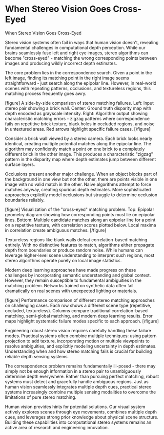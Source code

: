# When Stereo Vision Goes Cross-Eyed

When Stereo Vision Goes Cross-Eyed

Stereo vision systems often fail in ways that human vision doesn't, revealing fundamental challenges in computational depth perception. While our brains seamlessly fuse left and right eye images, stereo algorithms can become "cross-eyed" - matching the wrong corresponding points between images and producing wildly incorrect depth estimates.

The core problem lies in the correspondence search. Given a point in the left image, finding its matching point in the right image seems straightforward - just search along the epipolar line. However, in real-world scenes with repeating patterns, occlusions, and textureless regions, this matching process frequently goes awry.

[figure]
A side-by-side comparison of stereo matching failures. Left: Input stereo pair showing a brick wall. Center: Ground truth disparity map with depth encoded as grayscale intensity. Right: Algorithm output showing characteristic matching errors - zigzag patterns where correspondence fails on repetitive brick texture, black holes in occluded regions, and noise in untextured areas. Red arrows highlight specific failure cases.
[/figure]

Consider a brick wall viewed by a stereo camera. Each brick looks nearly identical, creating multiple potential matches along the epipolar line. The algorithm may confidently match a point on one brick to a completely different brick in the other image. This produces a characteristic "zigzag" pattern in the disparity map where depth estimates jump between different surface layers.

Occlusions present another major challenge. When an object blocks part of the background in one view but not the other, there are points visible in one image with no valid match in the other. Naive algorithms attempt to force matches anyway, creating spurious depth estimates. More sophisticated approaches explicitly model occlusions but struggle to determine occlusion boundaries reliably.

[figure]
Visualization of the "cross-eyed" matching problem. Top: Epipolar geometry diagram showing how corresponding points must lie on epipolar lines. Bottom: Multiple candidate matches along an epipolar line for a point on a repetitive texture, with correlation scores plotted below. Local maxima in correlation create ambiguous matches.
[/figure]

Textureless regions like blank walls defeat correlation-based matching entirely. With no distinctive features to match, algorithms either propagate depth from boundaries or produce random noise. While humans can leverage higher-level scene understanding to interpret such regions, most stereo algorithms operate purely on local image statistics.

Modern deep learning approaches have made progress on these challenges by incorporating semantic understanding and global context. However, they remain susceptible to fundamental ambiguities in the matching problem. Networks trained on synthetic data often fail dramatically on real scenes with unexpected lighting or materials.

[figure]
Performance comparison of different stereo matching approaches on challenging cases. Each row shows a different scene type (repetitive, occluded, textureless). Columns compare traditional correlation-based matching, semi-global matching, and modern deep learning results. Error maps highlight systematic failure modes specific to each approach.
[/figure]

Engineering robust stereo vision requires carefully handling these failure modes. Practical systems often combine multiple techniques: using pattern projection to add texture, incorporating motion or multiple viewpoints to resolve ambiguities, and explicitly modeling uncertainty in depth estimates. Understanding when and how stereo matching fails is crucial for building reliable depth sensing systems.

The correspondence problem remains fundamentally ill-posed - there may simply not be enough information in a stereo pair to unambiguously determine depth everywhere. Rather than pursuing perfect matching, robust systems must detect and gracefully handle ambiguous regions. Just as human vision seamlessly integrates multiple depth cues, practical stereo systems increasingly combine multiple sensing modalities to overcome the limitations of pure stereo matching.

Human vision provides hints for potential solutions. Our visual system actively explores scenes through eye movements, combines multiple depth cues, and leverages strong prior knowledge about physical scene structure. Building these capabilities into computational stereo systems remains an active area of research and engineering innovation.